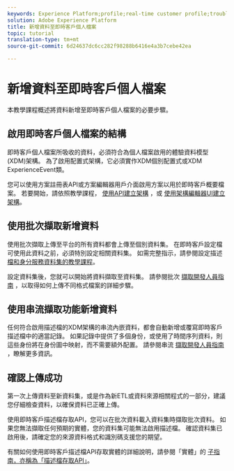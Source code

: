 ```yaml
---
keywords: Experience Platform;profile;real-time customer profile;troubleshooting;API
solution: Adobe Experience Platform
title: 新增資料至即時客戶個人檔案
topic: tutorial
translation-type: tm+mt
source-git-commit: 6d24637dc6cc282f98288b6416e4a3b7cebe42ea

---
```



# 新增資料至即時客戶個人檔案

本教學課程概述將資料新增至即時客戶個人檔案的必要步驟。

## 啟用即時客戶個人檔案的結構

即時客戶個人檔案所吸收的資料，必須符合為個人檔案啟用的體驗資料模型(XDM)架構。 為了啟用配置式架構，它必須實作XDM個別配置式或XDM ExperienceEvent類。

您可以使用方案註冊表API或方案編輯器用戶介面啟用方案以用於即時客戶概要檔案。 若要開始，請依照教學課程， [使用API建立架構](../../xdm/tutorials/create-schema-api.md) ，或 [使用架構編輯器UI建立架構](../../xdm/tutorials/create-schema-ui.md)。

## 使用批次擷取新增資料

使用批次擷取上傳至平台的所有資料都會上傳至個別資料集。 在即時客戶設定檔可使用此資料之前，必須特別設定相關資料集。 如需完整指示，請參閱設定描述 [檔和身分服務資料集的教學課程](dataset-configuration.md)。

設定資料集後，您就可以開始將資料擷取至資料集。 請參閱批次 [擷取開發人員指南](../../ingestion/batch-ingestion/api-overview.md) ，以取得如何上傳不同格式檔案的詳細步驟。

## 使用串流擷取功能新增資料

任何符合啟用描述檔的XDM架構的串流內嵌資料，都會自動新增或覆寫即時客戶描述檔中的適當記錄。 如果記錄中提供了多個身份，或使用了時間序列資料，則這些身份將在身份圖中映射，而不需要額外配置。 請參閱串流 [擷取開發人員指南](../../ingestion/tutorials/streaming-record-data.md) ，瞭解更多資訊。

## 確認上傳成功

第一次上傳資料至新資料集，或是作為新ETL或資料來源相關程式的一部分，建議您仔細檢查資料，以確保資料已正確上傳。

使用即時客戶描述檔存取API，您可以在批次資料載入資料集時擷取批次資料。 如果您無法擷取任何預期的實體，您的資料集可能無法啟用描述檔。 確認資料集已啟用後，請確定您的來源資料格式和識別碼支援您的期望。

有關如何使用即時客戶描述檔API存取實體的詳細說明，請參閱「實體」的 [子指南，亦稱為「描述檔存取API」](../api/entities.md)。